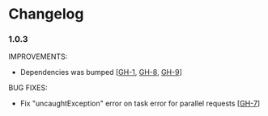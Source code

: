# Changelog

### 1.0.3

IMPROVEMENTS:

- Dependencies was bumped [[GH-1](https://github.com/LCMApps/dns-lookup-cache/pull/1),
[GH-8](https://github.com/LCMApps/dns-lookup-cache/pull/8), [GH-9](https://github.com/LCMApps/dns-lookup-cache/pull/9)]

BUG FIXES:

- Fix "uncaughtException" error on task error for parallel requests
[[GH-7](https://github.com/LCMApps/dns-lookup-cache/pull/7)]

